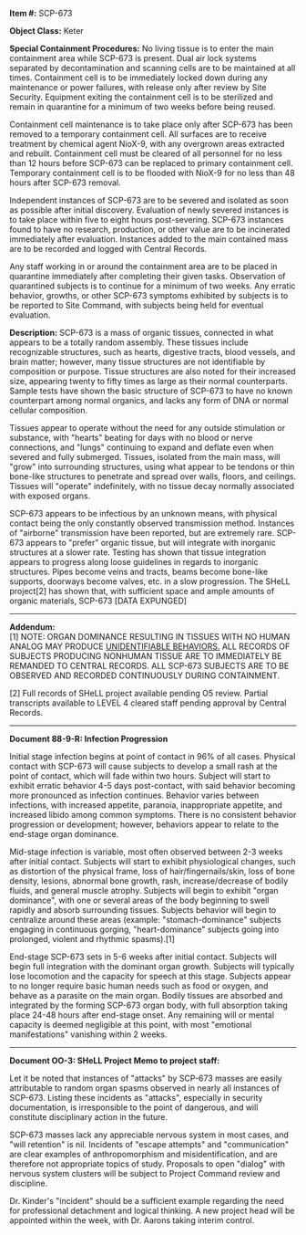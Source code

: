 **Item #:** SCP-673

**Object Class:** Keter

**Special Containment Procedures:** No living tissue is to enter the main containment area while SCP-673 is present. Dual air lock systems separated by decontamination and scanning cells are to be maintained at all times. Containment cell is to be immediately locked down during any maintenance or power failures, with release only after review by Site Security. Equipment exiting the containment cell is to be sterilized and remain in quarantine for a minimum of two weeks before being reused.

Containment cell maintenance is to take place only after SCP-673 has been removed to a temporary containment cell. All surfaces are to receive treatment by chemical agent NioX-9, with any overgrown areas extracted and rebuilt. Containment cell must be cleared of all personnel for no less than 12 hours before SCP-673 can be replaced to primary containment cell. Temporary containment cell is to be flooded with NioX-9 for no less than 48 hours after SCP-673 removal.

Independent instances of SCP-673 are to be severed and isolated as soon as possible after initial discovery. Evaluation of newly severed instances is to take place within five to eight hours post-severing. SCP-673 instances found to have no research, production, or other value are to be incinerated immediately after evaluation. Instances added to the main contained mass are to be recorded and logged with Central Records.

Any staff working in or around the containment area are to be placed in quarantine immediately after completing their given tasks. Observation of quarantined subjects is to continue for a minimum of two weeks. Any erratic behavior, growths, or other SCP-673 symptoms exhibited by subjects is to be reported to Site Command, with subjects being held for eventual evaluation.

**Description:** SCP-673 is a mass of organic tissues, connected in what appears to be a totally random assembly. These tissues include recognizable structures, such as hearts, digestive tracts, blood vessels, and brain matter; however, many tissue structures are not identifiable by composition or purpose. Tissue structures are also noted for their increased size, appearing twenty to fifty times as large as their normal counterparts. Sample tests have shown the basic structure of SCP-673 to have no known counterpart among normal organics, and lacks any form of DNA or normal cellular composition.

Tissues appear to operate without the need for any outside stimulation or substance, with "hearts" beating for days with no blood or nerve connections, and "lungs" continuing to expand and deflate even when severed and fully submerged. Tissues, isolated from the main mass, will "grow" into surrounding structures, using what appear to be tendons or thin bone-like structures to penetrate and spread over walls, floors, and ceilings. Tissues will "operate" indefinitely, with no tissue decay normally associated with exposed organs.

SCP-673 appears to be infectious by an unknown means, with physical contact being the only constantly observed transmission method. Instances of "airborne" transmission have been reported, but are extremely rare. SCP-673 appears to "prefer" organic tissue, but will integrate with inorganic structures at a slower rate. Testing has shown that tissue integration appears to progress along loose guidelines in regards to inorganic structures. Pipes become veins and tracts, beams become bone-like supports, doorways become valves, etc. in a slow progression. The SHeLL project\[2\] has shown that, with sufficient space and ample amounts of organic materials, SCP-673 \[DATA EXPUNGED\]

* * *

**Addendum:**  
\[1\] NOTE: ORGAN DOMINANCE RESULTING IN TISSUES WITH NO HUMAN ANALOG MAY PRODUCE [UNIDENTIFIABLE BEHAVIORS.](/scp-2962) ALL RECORDS OF SUBJECTS PRODUCING NONHUMAN TISSUE ARE TO IMMEDIATELY BE REMANDED TO CENTRAL RECORDS. ALL SCP-673 SUBJECTS ARE TO BE OBSERVED AND RECORDED CONTINUOUSLY DURING CONTAINMENT.

\[2\] Full records of SHeLL project available pending O5 review. Partial transcripts available to LEVEL 4 cleared staff pending approval by Central Records.

* * *

**Document 88-9-R: Infection Progression**

Initial stage infection begins at point of contact in 96% of all cases. Physical contact with SCP-673 will cause subjects to develop a small rash at the point of contact, which will fade within two hours. Subject will start to exhibit erratic behavior 4-5 days post-contact, with said behavior becoming more pronounced as infection continues. Behavior varies between infections, with increased appetite, paranoia, inappropriate appetite, and increased libido among common symptoms. There is no consistent behavior progression or development; however, behaviors appear to relate to the end-stage organ dominance.

Mid-stage infection is variable, most often observed between 2-3 weeks after initial contact. Subjects will start to exhibit physiological changes, such as distortion of the physical frame, loss of hair/fingernails/skin, loss of bone density, lesions, abnormal bone growth, rash, increase/decrease of bodily fluids, and general muscle atrophy. Subjects will begin to exhibit "organ dominance", with one or several areas of the body beginning to swell rapidly and absorb surrounding tissues. Subjects behavior will begin to centralize around these areas (example: "stomach-dominance" subjects engaging in continuous gorging, "heart-dominance" subjects going into prolonged, violent and rhythmic spasms).\[1\]

End-stage SCP-673 sets in 5-6 weeks after initial contact. Subjects will begin full integration with the dominant organ growth. Subjects will typically lose locomotion and the capacity for speech at this stage. Subjects appear to no longer require basic human needs such as food or oxygen, and behave as a parasite on the main organ. Bodily tissues are absorbed and integrated by the forming SCP-673 organ body, with full absorption taking place 24-48 hours after end-stage onset. Any remaining will or mental capacity is deemed negligible at this point, with most "emotional manifestations" vanishing within 2 weeks.

* * *

**Document OO-3: SHeLL Project Memo to project staff:**

Let it be noted that instances of "attacks" by SCP-673 masses are easily attributable to random organ spasms observed in nearly all instances of SCP-673. Listing these incidents as "attacks", especially in security documentation, is irresponsible to the point of dangerous, and will constitute disciplinary action in the future.

SCP-673 masses lack any appreciable nervous system in most cases, and "will retention" is nil. Incidents of "escape attempts" and "communication" are clear examples of anthropomorphism and misidentification, and are therefore not appropriate topics of study. Proposals to open "dialog" with nervous system clusters will be subject to Project Command review and discipline.

Dr. Kinder's "incident" should be a sufficient example regarding the need for professional detachment and logical thinking. A new project head will be appointed within the week, with Dr. Aarons taking interim control.